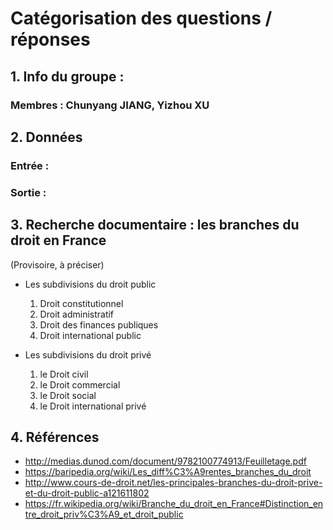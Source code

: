 # Catégorisation des questions / réponses

## 1. Info du groupe : 
### Membres : Chunyang JIANG, Yizhou XU

## 2. Données
### Entrée : 
### Sortie : 

## 3. Recherche documentaire : les branches du droit en France

(Provisoire, à préciser)

+ Les subdivisions du droit public

    1. Droit constitutionnel
    2. Droit administratif
    3. Droit des finances publiques
    4. Droit international public

+ Les subdivisions du droit privé
    1. le Droit civil
    2. le Droit commercial
    3. le Droit social
    4. le Droit international privé
  
## 4. Références

+ http://medias.dunod.com/document/9782100774913/Feuilletage.pdf
+ https://baripedia.org/wiki/Les_diff%C3%A9rentes_branches_du_droit
+ http://www.cours-de-droit.net/les-principales-branches-du-droit-prive-et-du-droit-public-a121611802
+ https://fr.wikipedia.org/wiki/Branche_du_droit_en_France#Distinction_entre_droit_priv%C3%A9_et_droit_public

